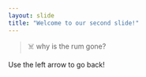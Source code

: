 ```yaml
---
layout: slide
title: "Welcome to our second slide!"
---
```

>☠️ why is the rum gone?

Use the left arrow to go back!
